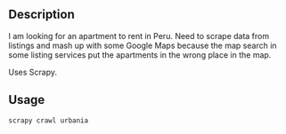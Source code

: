 ## Description
I am looking for an apartment to rent in Peru. Need to scrape data from listings
and mash up with some Google Maps because the map search in some listing
services put the apartments in the wrong place in the map.

Uses Scrapy.

## Usage
```shell
scrapy crawl urbania
```
